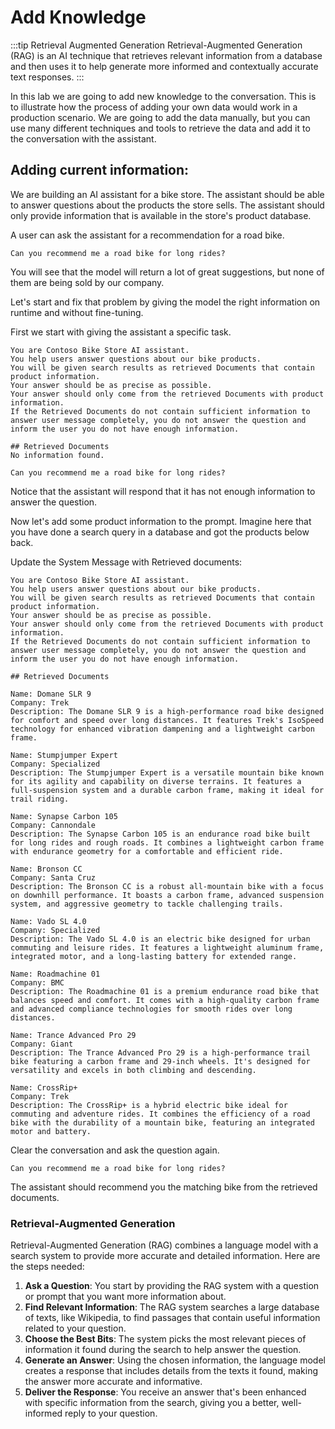 # Add Knowledge

:::tip Retrieval Augmented Generation
Retrieval-Augmented Generation (RAG) is an AI technique that retrieves relevant information from a database and then uses it to help generate more informed and contextually accurate text responses.
:::

In this lab we are going to add new knowledge to the conversation. This is to illustrate how the process of adding your own data would work in a production scenario. We are going to add the data manually, but you can use many different techniques and tools to retrieve the data and add it to the conversation with the assistant.

## Adding current information:

We are building an AI assistant for a bike store. The assistant should be able to answer questions about the products the store sells. The assistant should only provide information that is available in the store's product database.

A user can ask the assistant for a recommendation for a road bike.

```text title="Enter in the user prompt:"
Can you recommend me a road bike for long rides?
```

You will see that the model will return a lot of great suggestions, but none of them are being sold by our company.

Let's start and fix that problem by giving the model the right information on runtime and without fine-tuning.

First we start with giving the assistant a specific task.

```text title="Enter in the system message:"
You are Contoso Bike Store AI assistant.
You help users answer questions about our bike products.
You will be given search results as retrieved Documents that contain product information.
Your answer should be as precise as possible.
Your answer should only come from the retrieved Documents with product information.
If the Retrieved Documents do not contain sufficient information to answer user message completely, you do not answer the question and inform the user you do not have enough information.

## Retrieved Documents
No information found.
```

```text title="Enter in the user prompt:"
Can you recommend me a road bike for long rides?
```

Notice that the assistant will respond that it has not enough information to answer the question.

Now let's add some product information to the prompt. Imagine here that you have done a search query in a database and got the products below back.

Update the System Message with Retrieved documents:

```text title="Enter in the system message:"
You are Contoso Bike Store AI assistant.
You help users answer questions about our bike products.
You will be given search results as retrieved Documents that contain product information.
Your answer should be as precise as possible.
Your answer should only come from the retrieved Documents with product information.
If the Retrieved Documents do not contain sufficient information to answer user message completely, you do not answer the question and inform the user you do not have enough information.

## Retrieved Documents

Name: Domane SLR 9
Company: Trek
Description: The Domane SLR 9 is a high-performance road bike designed for comfort and speed over long distances. It features Trek's IsoSpeed technology for enhanced vibration dampening and a lightweight carbon frame.

Name: Stumpjumper Expert
Company: Specialized
Description: The Stumpjumper Expert is a versatile mountain bike known for its agility and capability on diverse terrains. It features a full-suspension system and a durable carbon frame, making it ideal for trail riding.

Name: Synapse Carbon 105
Company: Cannondale
Description: The Synapse Carbon 105 is an endurance road bike built for long rides and rough roads. It combines a lightweight carbon frame with endurance geometry for a comfortable and efficient ride.

Name: Bronson CC
Company: Santa Cruz
Description: The Bronson CC is a robust all-mountain bike with a focus on downhill performance. It boasts a carbon frame, advanced suspension system, and aggressive geometry to tackle challenging trails.

Name: Vado SL 4.0
Company: Specialized
Description: The Vado SL 4.0 is an electric bike designed for urban commuting and leisure rides. It features a lightweight aluminum frame, integrated motor, and a long-lasting battery for extended range.

Name: Roadmachine 01
Company: BMC
Description: The Roadmachine 01 is a premium endurance road bike that balances speed and comfort. It comes with a high-quality carbon frame and advanced compliance technologies for smooth rides over long distances.

Name: Trance Advanced Pro 29
Company: Giant
Description: The Trance Advanced Pro 29 is a high-performance trail bike featuring a carbon frame and 29-inch wheels. It's designed for versatility and excels in both climbing and descending.

Name: CrossRip+
Company: Trek
Description: The CrossRip+ is a hybrid electric bike ideal for commuting and adventure rides. It combines the efficiency of a road bike with the durability of a mountain bike, featuring an integrated motor and battery.

```

Clear the conversation and ask the question again.

```text title="Enter in the user prompt:"
Can you recommend me a road bike for long rides?
```

The assistant should recommend you the matching bike from the retrieved documents.

### Retrieval-Augmented Generation

Retrieval-Augmented Generation (RAG) combines a language model with a search system to provide more accurate and detailed information. Here are the steps needed:

1. **Ask a Question**: You start by providing the RAG system with a question or prompt that you want more information about.
2. **Find Relevant Information**: The RAG system searches a large database of texts, like Wikipedia, to find passages that contain useful information related to your question.
3. **Choose the Best Bits**: The system picks the most relevant pieces of information it found during the search to help answer the question.
4. **Generate an Answer**: Using the chosen information, the language model creates a response that includes details from the texts it found, making the answer more accurate and informative.
5. **Deliver the Response**: You receive an answer that's been enhanced with specific information from the search, giving you a better, well-informed reply to your question.
